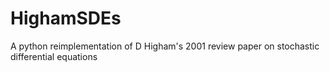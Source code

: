 HighamSDEs
==========

A python reimplementation of D Higham's 2001 review paper on stochastic differential equations
